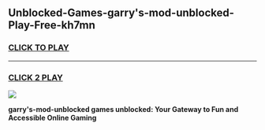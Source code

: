 
## Unblocked-Games-garry's-mod-unblocked-Play-Free-kh7mn
<h3>
<a href="https://premium76.site?title=garry's-mod-unblocked&ref=17A">CLICK TO PLAY</a></h3>
<hr>

<h3>
<a href="https://premium76.site?title=garry's-mod-unblocked&ref=17A">CLICK 2 PLAY</a>
  
</h3>

<a href="https://premium76.site?title=garry's-mod-unblocked&ref=17A"><img src="https://clearcache.store/games.png"></a>


**garry's-mod-unblocked games unblocked: Your Gateway to Fun and Accessible Online Gaming**
